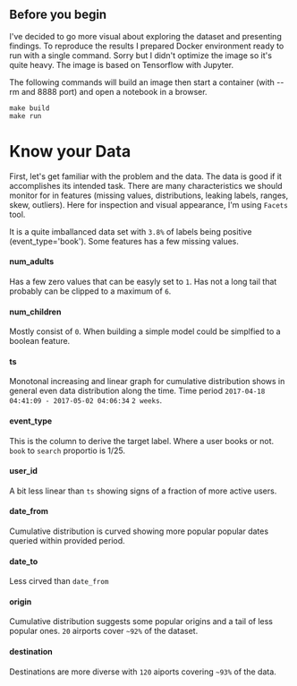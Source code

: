 ## Before you begin

I've decided to go more visual about exploring the dataset and presenting findings. To reproduce the results I prepared Docker environment ready to run with a single command. Sorry but I didn't optimize the image so it's quite heavy. The image is based on Tensorflow with Jupyter.

The following commands will build an image then start a container (with --rm and 8888 port) and open a notebook in a browser.

```
make build
make run
```

# Know your Data

First, let's get familiar with the problem and the data. The data is good if it accomplishes its intended task. There are many characteristics we should monitor for in features (missing values, distributions, leaking labels, ranges, skew, outliers). Here for inspection and visual appearance, I'm using `Facets` tool. 

It is a quite imballanced data set with `3.8%` of labels being positive (event_type='book'). Some features has a few missing values.

#### num_adults

Has a few zero values that can be easyly set to `1`. Has not a long tail that probably can be clipped to a maximum of `6`.

#### num_children

Mostly consist of `0`. When building a simple model could be simplfied to a boolean feature.

#### ts

Monotonal increasing and linear graph for cumulative distribution shows in general even data distribution along the time. Time period `2017-04-18 04:41:09 - 2017-05-02 04:06:34` `2 weeks`.

#### event_type

This is the column to derive the target label. Where a user books or not. `book` to `search` proportio is 1/25.

#### user_id

A bit less linear than `ts` showing signs of a fraction of more active users.

#### date_from

Cumulative distribution is curved showing more popular popular dates queried within provided period.

#### date_to

Less cirved than `date_from`

#### origin

Cumulative distribution suggests some popular origins and a tail of less popular ones. `20` airports cover `~92%` of the dataset.

#### destination

Destinations are more diverse with `120` aiports covering `~93%` of the data.

